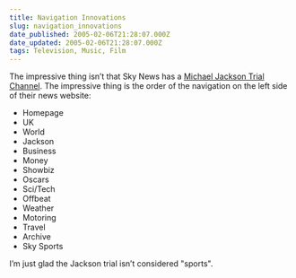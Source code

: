 ```yaml
---
title: Navigation Innovations
slug: navigation_innovations
date_published: 2005-02-06T21:28:07.000Z
date_updated: 2005-02-06T21:28:07.000Z
tags: Television, Music, Film
---
```


The impressive thing isn’t that Sky News has a [Michael Jackson Trial Channel](http://www.sky.com/skynews/jackson). The impressive thing is the order of the navigation on the left side of their news website:

- Homepage
- UK
- World
- Jackson
- Business
- Money
- Showbiz
- Oscars
- Sci/Tech
- Offbeat
- Weather
- Motoring
- Travel
- Archive
- Sky Sports

I’m just glad the Jackson trial isn’t considered "sports".
